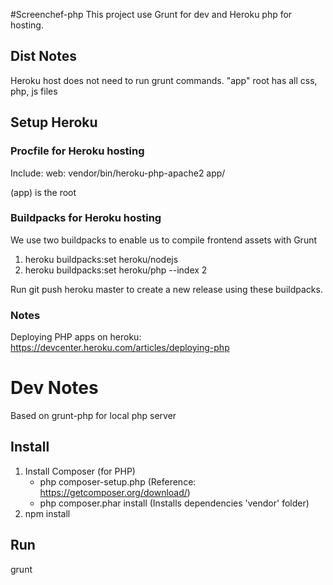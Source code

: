 #Screenchef-php
This project use Grunt for dev and Heroku php for hosting.

## Dist Notes
Heroku host does not need to run grunt commands. "app" root has all css, php, js files

## Setup Heroku

### Procfile for Heroku hosting
Include:
web: vendor/bin/heroku-php-apache2 app/

(app) is the root

### Buildpacks for Heroku hosting
We use two buildpacks to enable us to compile frontend assets with Grunt

1. heroku buildpacks:set heroku/nodejs
2. heroku buildpacks:set heroku/php --index 2

Run git push heroku master to create a new release using these buildpacks.

### Notes
Deploying PHP apps on heroku: https://devcenter.heroku.com/articles/deploying-php


# Dev Notes
Based on grunt-php for local php server

## Install

1. Install Composer (for PHP)
     - php composer-setup.php (Reference: https://getcomposer.org/download/)
     - php composer.phar install (Installs dependencies 'vendor' folder)
2. npm install

## Run
grunt

